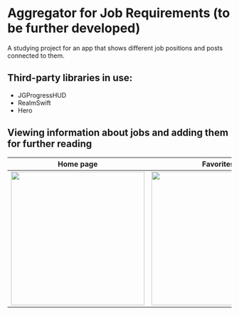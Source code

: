 # Aggregator for Job Requirements (to be further developed)
A studying project for an app that shows different job positions and posts connected to them.

## Third-party libraries in use:
* JGProgressHUD
* RealmSwift
* Hero

## Viewing information about jobs and adding them for further reading

Home page             |  Favorites 
:-------------------------:|:-------------------------:
<img src="GIFs/GIF for Home.gif" width= 300>   |  <img src="GIFs/GIF for Saved.gif" width= 300>
 
